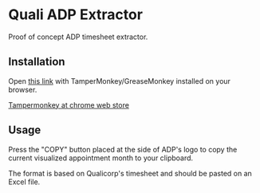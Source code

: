 # Quali ADP Extractor

Proof of concept ADP timesheet extractor.

## Installation

Open [this link](https://github.com/AndradeMatheus/ADPQualiExtractor/raw/master/src/ADPQualiExtractor.user.js) with TamperMonkey/GreaseMonkey installed on your browser.

[Tampermonkey at chrome web store](https://chrome.google.com/webstore/detail/tampermonkey/dhdgffkkebhmkfjojejmpbldmpobfkfo?hl=en)

## Usage

Press the "COPY" button placed at the side of ADP's logo to copy the current visualized appointment month to your clipboard.

The format is based on Qualicorp's timesheet and should be pasted on an Excel file.
```
